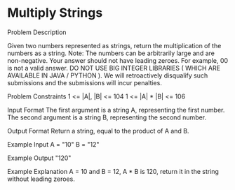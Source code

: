 # Multiply Strings

Problem Description

Given two numbers represented as strings, return the multiplication of the numbers as a string.
Note: 
The numbers can be arbitrarily large and are non-negative.
Your answer should not have leading zeroes. For example, 00 is not a valid answer.
DO NOT USE BIG INTEGER LIBRARIES ( WHICH ARE AVAILABLE IN JAVA / PYTHON ). We will retroactively disqualify such submissions and the submissions will incur penalties.


Problem Constraints
1 <= |A|, |B| <= 104
1 <= |A| * |B| <= 106


Input Format
The first argument is a string A, representing the first number.
The second argument is a string B, representing the second number.


Output Format
Return a string, equal to the product of A and B.


Example Input
A = "10"
B = "12"


Example Output
"120"


Example Explanation
A = 10 and B = 12, A * B is 120, return it in the string without leading zeroes.
